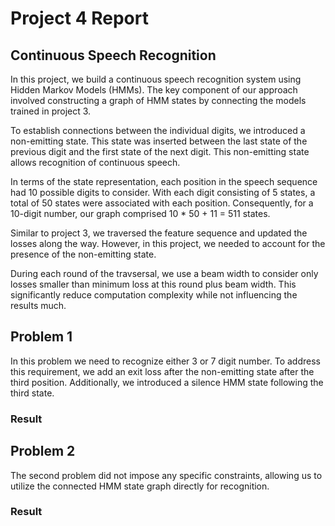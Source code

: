 # Project 4 Report

## Continuous Speech Recognition

In this project, we build a continuous speech recognition system using Hidden Markov Models (HMMs). The key component of our approach involved constructing a graph of HMM states by connecting the models trained in project 3.

To establish connections between the individual digits, we introduced a non-emitting state. This state was inserted between the last state of the previous digit and the first state of the next digit. This non-emitting state allows recognition of continuous speech.

In terms of the state representation, each position in the speech sequence had 10 possible digits to consider. With each digit consisting of 5 states, a total of 50 states were associated with each position. Consequently, for a 10-digit number, our graph comprised 10 * 50 + 11 = 511 states.

Similar to project 3, we traversed the feature sequence and updated the losses along the way. However, in this project, we needed to account for the presence of the non-emitting state.

During each round of the travsersal, we use a beam width to consider only losses smaller than minimum loss at this round plus beam width. This significantly reduce computation complexity while not influencing the results much.

## Problem 1

In this problem we need to recognize either 3 or 7 digit number. To address this requirement, we add an exit loss after the non-emitting state after the third position. Additionally, we introduced a silence HMM state following the third state.

### Result

## Problem 2

The second problem did not impose any specific constraints, allowing us to utilize the connected HMM state graph directly for recognition.

### Result
